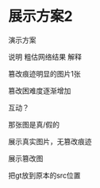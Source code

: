 # 展示方案2

演示方案

说明 粗估网络结果  解释


篡改痕迹明显的图片1张

篡改困难度逐渐增加

互动？

那张图是真/假的


展示真实图片，无篡改痕迹

展示篡改图

把gt放到原本的src位置